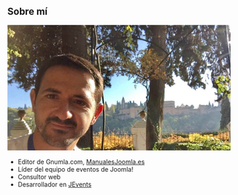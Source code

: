 <!-- .slide: class="two-floating-elements" -->
## Sobre mí
![Carlos cámara con la Alhambra de fondo en el JDay Granada 2016](images/yo.jpg)
* Editor de Gnumla.com, [ManualesJoomla.es](https://manualesjoomla.es)
* Líder del equipo de eventos de Joomla!
* Consultor web
* Desarrollador en [JEvents](https://www.jevents.net)
